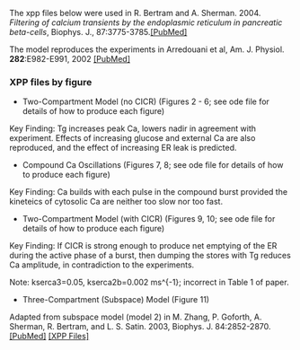 The xpp files below were used in R. Bertram and A. Sherman. 2004. *Filtering of calcium transients by the endoplasmic reticulum in pancreatic beta-cells*, Biophys. J., 87:3775-3785.[[PubMed]](https://pubmed.ncbi.nlm.nih.gov/15465863/)

The model reproduces the experiments in Arredouani et al, Am. J. Physiol. __282__:E982-E991, 2002 [[PubMed]](https://pubmed.ncbi.nlm.nih.gov/12401716/)

### XPP files by figure


* Two-Compartment Model (no CICR) (Figures 2 - 6; see ode file for details of how to produce each figure)

Key Finding: Tg increases peak Ca, lowers nadir in agreement with experiment.
Effects of increasing glucose and external Ca are also reproduced, and the effect of increasing ER leak is predicted.

* Compound Ca Oscillations (Figures 7, 8; see ode file for details of how to produce each figure)

Key Finding: Ca builds with each pulse in the compound burst provided the kineteics of cytosolic Ca are neither too slow nor too fast.

* Two-Compartment Model (with CICR) (Figures 9, 10; see ode file for details of how to produce each figure)

Key Finding: If CICR is strong enough to produce net emptying of the ER during the active phase of a burst, then dumping the stores with Tg reduces Ca amplitude, in contradiction to the experiments.

Note: kserca3=0.05, kserca2b=0.002 ms^{-1}; incorrect in Table 1 of paper.

* Three-Compartment (Subspace) Model (Figure 11)

Adapted from subspace model (model 2) in M. Zhang, P. Goforth, A. Sherman, R. Bertram, and L. S. Satin. 2003, Biophys. J. 84:2852-2870. [[PubMed]](https://pubmed.ncbi.nlm.nih.gov/12719219/) [[XPP Files]](../Subspace)
